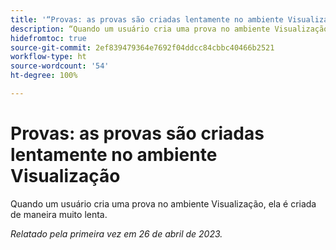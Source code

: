 ```yaml
---
title: '“Provas: as provas são criadas lentamente no ambiente Visualização”'
description: “Quando um usuário cria uma prova no ambiente Visualização, ela é criada de maneira muito lenta.”
hidefromtoc: true
source-git-commit: 2ef839479364e7692f04ddcc84cbbc40466b2521
workflow-type: ht
source-wordcount: '54'
ht-degree: 100%

---
```



# Provas: as provas são criadas lentamente no ambiente Visualização

<!--This article is by request. Article is on WF and WFP TOCs-->

Quando um usuário cria uma prova no ambiente Visualização, ela é criada de maneira muito lenta.

_Relatado pela primeira vez em 26 de abril de 2023._

